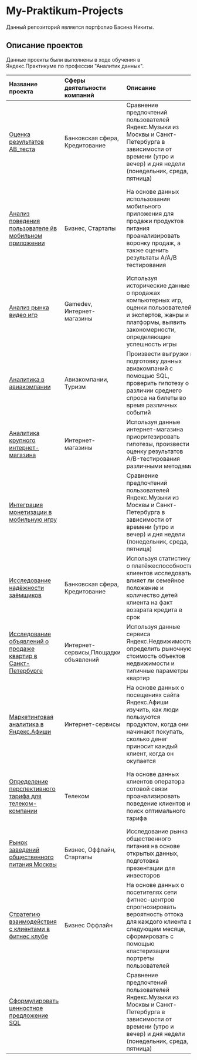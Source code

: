 # My-Praktikum-Projects

Данный репозиторий является портфолио Басина Никиты. 

## Описание проектов

Данные проекты были выполнены в ходе обучения в Яндекс.Практикуме по профессии "Аналитик данных".

| Название проекта |Сферы деятельности компаний| Описание | Используемые библиотеки и навыки | 
| :---------------------- | :---------------------- | :---------------------- | :---------------------- |
| [Oценкa результатов AB_теста](review_of_ab_test) |Банковская сфера, Кредитование| Сравнение предпочтений пользователей Яндекс.Музыки из Москвы и Санкт-Петербурга в зависимости от времени (утро и вечер) и дня недели (понедельник, среда, пятница)| *pandas* |
| [Анализ поведения пользователе йв мобильном приложении](analysis_users_mobile_app) |Бизнес, Стартапы| На основе данных использования мобильного приложения для продажи продуктов питания проанализировать воронку продаж, а также оценить результаты A/A/B тестирования | *A/B-тестирование, Matplotlib, Pandas, Plotly, Python, Seaborn, Визуализация данных, Проверка статистических гипотез, Продуктовые метрики, Событийная аналитика* |
| [Анализ рынка видео игр](vgame_market) |Gamedev, Интернет-магазины | Используя исторические данные о продажах компьютерных игр, оценки пользователей и экспертов, жанры и платформы, выявить закономерности, определяющие успешность игры | *Matplotlib NumPy Pandas*, *Python*, *Исследовательский анализ данных*, *Описательная статистика*, *Предобработка данных*, *Проверка статистических гипотез* |
| [Аналитика в авиакомпании](analytics_in_airline) |Авиакомпании, Туризм| Произвести выгрузки и подготовку данных авиакомпаний с помощью SQL, проверить гипотезу о различии среднего спроса на билеты во время различных событий| *Matplotlib*, *Pandas*, *Python*, *SQL*, *SciPy*, *Проверка статистических гипотез* |
| [Аналитика крупного интернет-магазина](analytics_of_ecom) |Интернет-магазины| Используя данные интернет-магазина приоритезировать гипотезы, произвести оценку результатов A/B-тестирования различными методами | *A/B-тестирование, Matplotlib, Pandas, Python, SciPy, Проверка статистических гипотез* |
| [Интеграция монетизации в мобильную игру](monetization_of_the_game) || Сравнение предпочтений пользователей Яндекс.Музыки из Москвы и Санкт-Петербурга в зависимости от времени (утро и вечер) и дня недели (понедельник, среда, пятница)| *pandas* |
| [Исследование надёжности заёмщиков](credibility_of_borrowers) |Банковская сфера, Кредитование| Используя статистику о платёжеспособности клиентов исследовать влияет ли семейное положение и количество детей клиента на факт возврата кредита в срок| *Pandas*, *PyMystem3*, *Python*, *Лемматизация*, *Предобработка данных*|
| [Исследование объявлений о продаже квартир в Санкт-Петербурге](sale_of_flats_spb) |Интернет-сервисы,Площадки объявлений| Используя данные сервиса Яндекс.Недвижимость, определить рыночную стоимость объектов недвижимости и типичные параметры квартир| *Matplotlib*, *Pandas*, *Python*, *Визуализация данных*, *Исследовательский анализ данных*, *Предобработка данных* |
| [Маркетинговая аналитика в Яндекс.Афиши](marketing_in_yandex_afisha) |Интернет-сервисы| На основе данных о посещениях сайта Яндекс.Афиши изучить, как люди пользуются продуктом, когда они начинают покупать, сколько денег приносит каждый клиент, когда он окупается| *Matplotlib*, *Pandas*, *Python*, *Когортный анализ*, *Продуктовые метрики*, *Юнит-экономика* |
| [Определение перспективного тарифа для телеком-компании](tariff_for_telecoms) |Телеком| На основе данных клиентов оператора сотовой связи проанализировать поведение клиентов и поиск оптимального тарифа| *Matplotlib NumPy Pandas*, *Python SciPy*, *Описательная статистика*, *проверка статистических гипотез* |
| [Рынок заведений общественного питания Москвы](market_of_restaurants_msk) |Бизнес, Оффлайн, Стартапы| Исследование рынка общественного питания на основе открытых данных, подготовка презентации для инвесторов| *Pandas, Plotly, Python, Seaborn, Визуализация данных* |
| [Стратегию взаимодействия с клиентами в фитнес клубе](strategy_of_fitness_club) |Бизнес Оффлайн|На основе данных о посетителях сети фитнес-центров спрогнозировать вероятность оттока для каждого клиента в следующем месяце, сформировать с помощью кластеризации портреты пользователей| *Matplotlib, Pandas, Python, Scikit-learn, Seaborn, Классификация, Кластеризация, Машинное обучение* |
| [Сформулировать ценностное предложение SQL](analysis_of_data_using_SQL) || Сравнение предпочтений пользователей Яндекс.Музыки из Москвы и Санкт-Петербурга в зависимости от времени (утро и вечер) и дня недели (понедельник, среда, пятница)| *pandas* |
